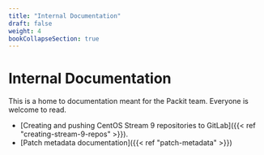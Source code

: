 ```yaml
---
title: "Internal Documentation"
draft: false
weight: 4
bookCollapseSection: true
---
```


# Internal Documentation

This is a home to documentation meant for the Packit team. Everyone is welcome to read.

* [Creating and pushing CentOS Stream 9 repositories to GitLab]({{< ref "creating-stream-9-repos" >}}).
* [Patch metadata documentation]({{< ref "patch-metadata" >}})
